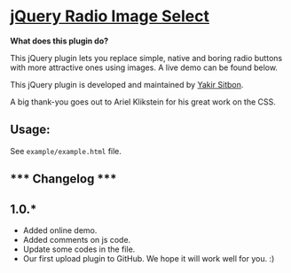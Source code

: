 [jQuery Radio Image Select](http://kingyes.github.com/jquery-radio-image-select/)
===============

__What does this plugin do?__

This jQuery plugin lets you replace simple, native and boring radio buttons with more attractive ones using images. A live demo can be found below.

This jQuery plugin is developed and maintained by [Yakir Sitbon](http://www.yakirs.net/).

A big thank-you goes out to Ariel Klikstein for his great work on the CSS.

Usage:
----------
See `example/example.html` file.


*** Changelog ***
----------

1.0.*
----------
* Added online demo.
* Added comments on js code.
* Update some codes in the file.
* Our first upload plugin to GitHub. We hope it will work well for you. :)
